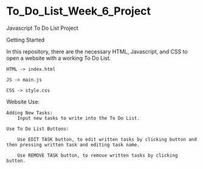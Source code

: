 # To_Do_List_Week_6_Project

Javascript To Do List Project

Getting Started

In this repository, there are the necessary HTML, Javascript, and CSS to open a website with a working To Do List.

    HTML -> index.html

    JS -> main.js

    CSS -> style.css

Website Use:

    Adding New Tasks:
        Input new tasks to write into the To Do List.

    Use To Do List Buttons:

        Use EDIT TASK button, to edit written tasks by clicking button and then pressing written task and editing task name.

        Use REMOVE TASK button, to remove written tasks by clicking button.
